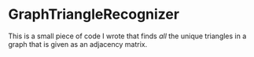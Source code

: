 # GraphTriangleRecognizer
This is a small piece of code I wrote that finds *all* the unique triangles in a graph that is given as an adjacency matrix.

